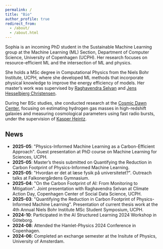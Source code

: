 ```yaml
---
permalink: /
title: "Bio"
author_profile: true
redirect_from: 
  - /about/
  - /about.html
---
```


Sophia is an incoming PhD student in the Sustainable Machine Learning group at the Machine Learning (ML) Section, Department of Computer Science, University of Copenhagen (UCPH). Her research focuses on resource-efficient ML and the intersection of ML and physics.

She holds a MSc degree in Computational Physics from the Niels Bohr Institute, UCPH, where she developed ML methods that incorporate physical knowledge to improve the energy efficiency of models. Her master’s work was supervised by [Raghavendra Selvan](https://raghavian.github.io/) and [Jens Hesselbjerg Christensen](https://scholar.google.dk/citations?user=kFbQdMYAAAAJ&hl=en). 

During her BSc studies, she conducted research at the [Cosmic Dawn Center](https://cosmicdawn.dk/), focusing on estimating hydrogen gas masses in high-redshift galaxies and measuring cosmological parameters using fast radio bursts, under the supervision of [Kasper Heintz](https://keheintz.github.io/).
 



## News
* **2025-05**: "Physics-Informed Machine Learning as a Carbon-Efficient Approach". Guest presentation at PhD course on Machine Learning for Sciences, UCPH.
* **2025-05**: Master’s thesis submitted on Quantifying the Reduction in Carbon Footprint of Physics-Informed Machine Learning.
* **2025-05**: "Hvordan er det at læse fysik på universitetet?". Outreach talks at Falkonergårdens Gymnasium.  
* **2025-04**: "On the Carbon Footprint of AI: From Monitoring to Mitigation". Joint presentation with Raghavendra Selvan at Climate Action Day, Copenhagen Center of Social Data Science, UCPH.
* **2025-03**: "Quantifying the Reduction in Carbon Footprint of Physics-Informed Machine Learning". Presentation of current thesis work at the 4th Annual Niels Bohr Institute MSc Student Symposium, UCPH.
* **2024-10**: Participated in the AI Structured Learning 2024 Workshop in Göteborg.
* **2024-08**: Attended the Hamlet-Physics 2024 Conference in Copenhagen.
* **2024-06**: Completed an exchange semester at the Insitute of Physics, University of Amsterdam.


<!--
* **2023-05**: First-author paper published in [Astronomy & Astrophysics](https://www.aanda.org/articles/aa/pdf/2024/05/aa46878-23.pdf) on calibrating far-infrared oxygen emission lines to estimate hydrogen gas masses in high-redshift galaxies.
* **2022-08**: Attended the Astromatic Summer School at the University of Montreal.
* **2022-06**: Defended my bachelor’s thesis on measuring cosmological parameters with fast radio bursts.
* **2022-05**: Participated in the Annual Danish Astronomy Meeting in Middelfart.
* **2021-08**: Attended the Nordic Optical Telescope Summer School in Las Palmas.
-->